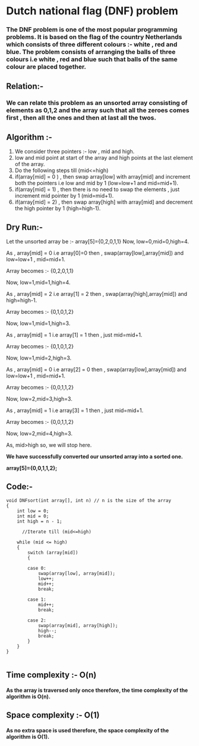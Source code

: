# Dutch national flag (DNF) problem

### The DNF problem is one of the most popular programming problems. It is based on the flag of the country Netherlands which consists of three different colours :- white , red and blue. The problem consists of arranging the balls of three colours i.e white , red and blue such that balls of the same colour are placed together.

## Relation:- 
### We can relate this problem as an unsorted array consisting of elements as 0,1,2 and the array such that all the zeroes comes first , then all the ones and then at last all the twos.

## Algorithm :- 
 
1. We consider three pointers :- low , mid and high.
2. low and mid point at start of the array and high points at the last element of the array.
3. Do the following steps till (mid<=high)
4. if(array[mid] = 0 ) , then swap array[low] with array[mid] and increment both the pointers i.e low and mid by 1 (low=low+1 and mid=mid+1).
5. if(array[mid] = 1) , then there is no need to swap the elements , just increment mid pointer by 1 (mid=mid+1).
6. if(array[mid] = 2) , then swap array[high] with array[mid] and decrement the high pointer by 1 (high=high-1). 

## Dry Run:-

Let the unsorted array be :- array[5]={0,2,0,1,1}
Now, low=0,mid=0,high=4.  

As , array[mid] = 0 i.e array[0]=0 then , swap(array[low],array[mid]) and low=low+1 , mid=mid+1.  

Array becomes :- {0,2,0,1,1}  

Now, low=1,mid=1,high=4.  

As , array[mid] = 2 i.e array[1] = 2 then , swap(array[high],array[mid]) and high=high-1.  

Array becomes :- {0,1,0,1,2}  

Now, low=1,mid=1,high=3.  

As , array[mid] = 1 i.e array[1] = 1 then , just mid=mid+1.  

Array becomes :- {0,1,0,1,2}  

Now, low=1,mid=2,high=3.  

As , array[mid] = 0 i.e array[2] = 0 then , swap(array[low],array[mid]) and low=low+1 , mid=mid+1.  

Array becomes :- {0,0,1,1,2}  

Now, low=2,mid=3,high=3.  

As , array[mid] = 1 i.e array[3] = 1 then , just mid=mid+1.  

Array becomes :- {0,0,1,1,2}  

Now, low=2,mid=4,high=3.  

As, mid>high so, we will stop here.  



**We have successfully converted our unsorted array into a sorted one.**

**array[5]={0,0,1,1,2};**

## Code:-

```
void DNFsort(int array[], int n) // n is the size of the array  
{  
    int low = 0;    
    int mid = 0;  
    int high = n - 1;
      
      //Iterate till (mid<=high)

    while (mid <= high)  
    {  
        switch (array[mid])  
        {  
              
        case 0:  
            swap(array[low], array[mid]);
            low++;
            mid++;  
            break;  
                
        case 1:  
            mid++;  
            break;  
               
        case 2:  
            swap(array[mid], array[high]);
            high--;  
            break;  
        }  
    }  
}  
  
```

## Time complexity :- O(n)
#### As the array is traversed only once therefore, the time complexity of the algorithm is O(n).

## Space complexity :- O(1)
#### As no extra space is used therefore, the space complexity of the algorithm is O(1).




